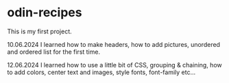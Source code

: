 # odin-recipes
This is my first project.

10.06.2024
I learned how to make headers, how to add pictures, unordered and ordered list for the first time.

12.06.2024
I learned how to use a little bit of CSS,  grouping & chaining, how to add colors, center text and images, style fonts, font-family etc...